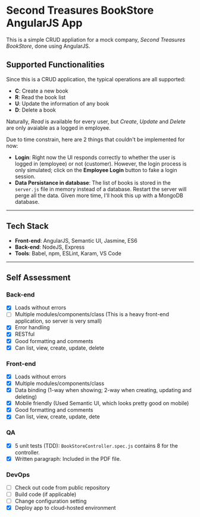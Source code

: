 # Second Treasures BookStore AngularJS App

This is a simple CRUD appliation for a mock company, *Second Treasures BookStore*, done using AngularJS.

## Supported Functionalities
Since this is a CRUD application, the typical operations are all supported:

* **C**: Create a new book
* **R**: Read the book list
* **U**: Update the information of any book
* **D**: Delete a book

Naturally, *Read* is available for every user, but *Create*, *Update* and *Delete* are only avaiable as a logged in employee.

Due to time constrain, here are 2 things that couldn't be implemented for now:

* **Login**: Right now the UI responds correctly to whether the user is logged in (employee) or not (customer). However, the login process is only simulated; click on the **Employee Login** button to fake a login session.
* **Data Persistance in database**: The list of books is stored in the `server.js` file in memory instead of a database. Restart the server will perge all the data. Given more time, I'll hook this up with a MongoDB database.

---

## Tech Stack
* **Front-end**: AngularJS, Semantic UI, Jasmine, ES6
* **Back-end**: NodeJS, Express
* **Tools**: Babel, npm, ESLint, Karam, VS Code

---

## Self Assessment
### Back-end

- [x] Loads without errors
- [ ] Multiple modules/components/class (This is a heavy front-end application, so server is very small)
- [x] Error handling
- [x] RESTful
- [x] Good formatting and comments
- [x] Can list, view, create, update, delete

### Front-end
- [x] Loads without errors
- [x] Multiple modules/components/class
- [x] Data binding (1-way when showing; 2-way when creating, updating and deleting)
- [x] Mobile friendly (Used Semantic UI, which looks pretty good on mobile)
- [x] Good formatting and comments
- [x] Can list, view, create, update, dete

### QA
- [x] 5 unit tests (TDD): `BookStoreController.spec.js` contains 8 for the controller.
- [x] Written paragraph: Included in the PDF file.

### DevOps
- [ ] Check out code from public repository
- [ ] Build code (if applicable) 
- [ ] Change configuration setting
- [x] Deploy app to cloud-hosted environment